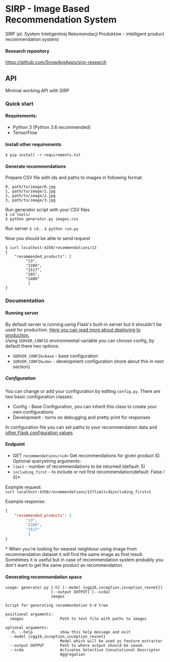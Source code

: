# SIRP - Image Based Recommendation System
SIRP (pl. System Inteligentnej Rekomendacji Produktów - intelligent product recommendation system)

#### Research repository
https://github.com/SnowdogApps/sirp-research

## API
Minimal working API with SIRP

### Quick start
#### Requirements:
* Python 3 (Python 3.6 recommended)
* TensorFlow

#### Install other requirements
`$ pip install -r requirements.txt`

#### Generate recommendations
Prepare CSV file with ids and paths to images in following format:
```
0, path/to/image/0.jpg
1, path/to/image/1.jpg
2, path/to/image/2.jpg
3, path/to/image/3.jpg
```

Run generator script with your CSV files  
`$ cd tools/`  
`$ python generator.py images.csv`

Run server
`$ cd..`
`$ python run.py`

Now you should be able to send request
```
$ curl localhost:4350/recommendations/13
{
    "recommended_products": [
         "13",
         "2284",
         "1517",
         "205",
         "2400"
          ]
}
```

### Documentation

#### Running server
By default server is running using Flask's built-in server but it shouldn't be 
used for production. 
[Here you can read more about deploying to production.](http://flask.pocoo.org/docs/1.0/tutorial/deploy/)  
Using `SERVER_CONFIG` environmental variable you can choose config, by default 
there two options:  
* `SERVER_CONFIG=base` - base configuration
* `SERVER_CONFIG=dev` - development configuration (more about this in next 
section)

##### Configuration
You can change or add your configuration by editing `config.py`. There are two
basic configuration classes:
* Config - Base Configuration, you can inherit this class to create your own 
configurations
* Development - turns on debugging and pretty print for responses  

In configuration file you can set paths to your recommendation data and [other 
Flask configuration values](http://flask.pocoo.org/docs/1.0/config/#builtin-configuration-values)

#### Endpoint
* GET `recommendations/<id>`
Get recommendations for given product ID.  
Optional querystring arguments:
* `limit` - number of recommendations to be returned (default: 5)
* `including_first` - to include or not first recommendation(default: False / 0)* 

Example request:  
`curl localhost:4350/recommendations/13?limit=3&including_first=1`   

Example response:
```json
{
    "recommended_products": [
         "13",
         "2284",
         "1517"
          ]
}
```
\* When you're looking for nearest neighbour using image from recommendation 
dataset it will find the same image as first result. Sometimes it is useful but 
in case of recommendation system probably you don't want to get the same product
as recommendation.

#### Generating recommendation space
```
usage: generator.py [-h] [--model {vgg16,inception,inception_resnet}]
                    [--output OUTPUT] [--scda]
                    images

Script for generating recommendation k-d tree

positional arguments:
  images                Path to text file with paths to images

optional arguments:
  -h, --help            show this help message and exit
  --model {vgg16,inception,inception_resnet}
                        Model which will be used as feature extractor
  --output OUTPUT       Path to where output should be saved.
  --scda                Activates Selective Convolutional Descriptor
                        Aggregation
``` 